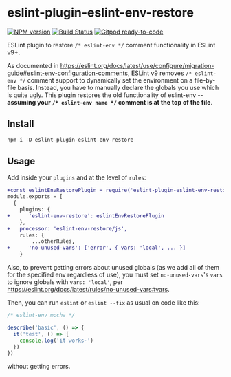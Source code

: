 # eslint-plugin-eslint-env-restore
[![NPM version](https://img.shields.io/npm/v/eslint-plugin-eslint-env-restore.svg)](http://npmjs.com/package/eslint-plugin-eslint-env-restore)
[![Build Status](https://github.com/extremeheat/eslint-plugin-eslint-env-restore/actions/workflows/ci.yml/badge.svg)](https://github.com/extremeheat/eslint-plugin-eslint-env-restore/actions/workflows/)
[![Gitpod ready-to-code](https://img.shields.io/badge/Gitpod-ready--to--code-blue?logo=gitpod)](https://gitpod.io/#https://github.com/extremeheat/eslint-plugin-eslint-env-restore)

ESLint plugin to restore `/* eslint-env */` comment functionality in ESLint v9+.

As documented in  https://eslint.org/docs/latest/use/configure/migration-guide#eslint-env-configuration-comments,
ESLint v9 removes `/* eslint-env */` comment support to dynamically set the environment on a file-by-file basis.
Instead, you have to manually declare the globals you use which is quite ugly. This plugin restores the old functionality
of eslint-env -- **assuming your `/* eslint-env name */` comment is at the top of the file**.

## Install
```js
npm i -D eslint-plugin-eslint-env-restore
```

## Usage

Add inside your `plugins` and at the level of `rules`:

```diff
+const eslintEnvRestorePlugin = require('eslint-plugin-eslint-env-restore')
module.exports = [
  {
    plugins: {
+      'eslint-env-restore': eslintEnvRestorePlugin
    },
+   processor: 'eslint-env-restore/js',
    rules: {
        ...otherRules,
+      'no-unused-vars': ['error', { vars: 'local', ... }]
    }
```

Also, to prevent getting errors about unused globals (as we add all of them for the specified env regardless of use), you must 
set `no-unused-vars`'s `vars` to ignore globals with `vars: 'local'`, per https://eslint.org/docs/latest/rules/no-unused-vars#vars.

Then, you can run `eslint` or `eslint --fix` as usual on code like this:

```js
/* eslint-env mocha */

describe('basic', () => {
  it('test', () => {
    console.log('it works~')
  })
})
```

without getting errors.